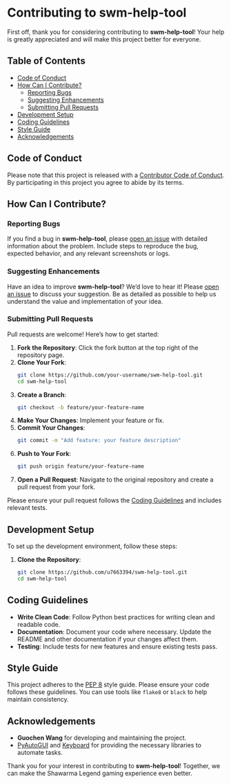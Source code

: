 # Contributing to swm-help-tool

First off, thank you for considering contributing to **swm-help-tool**! Your help is greatly appreciated and will make this project better for everyone.

## Table of Contents

- [Code of Conduct](#code-of-conduct)
- [How Can I Contribute?](#how-can-i-contribute)
  - [Reporting Bugs](#reporting-bugs)
  - [Suggesting Enhancements](#suggesting-enhancements)
  - [Submitting Pull Requests](#submitting-pull-requests)
- [Development Setup](#development-setup)
- [Coding Guidelines](#coding-guidelines)
- [Style Guide](#style-guide)
- [Acknowledgements](#acknowledgements)

## Code of Conduct

Please note that this project is released with a [Contributor Code of Conduct](CODE_OF_CONDUCT.md). By participating in this project you agree to abide by its terms.

## How Can I Contribute?

### Reporting Bugs

If you find a bug in **swm-help-tool**, please [open an issue](https://github.com/u7663394/swm-help-tool/issues) with detailed information about the problem. Include steps to reproduce the bug, expected behavior, and any relevant screenshots or logs.

### Suggesting Enhancements

Have an idea to improve **swm-help-tool**? We’d love to hear it! Please [open an issue](https://github.com/u7663394/swm-help-tool/issues) to discuss your suggestion. Be as detailed as possible to help us understand the value and implementation of your idea.

### Submitting Pull Requests

Pull requests are welcome! Here’s how to get started:

1. **Fork the Repository**: Click the fork button at the top right of the repository page.
2. **Clone Your Fork**:
    ```bash
    git clone https://github.com/your-username/swm-help-tool.git
    cd swm-help-tool
    ```
3. **Create a Branch**:
    ```bash
    git checkout -b feature/your-feature-name
    ```
4. **Make Your Changes**: Implement your feature or fix.
5. **Commit Your Changes**:
    ```bash
    git commit -m "Add feature: your feature description"
    ```
6. **Push to Your Fork**:
    ```bash
    git push origin feature/your-feature-name
    ```
7. **Open a Pull Request**: Navigate to the original repository and create a pull request from your fork.

Please ensure your pull request follows the [Coding Guidelines](#coding-guidelines) and includes relevant tests.

## Development Setup

To set up the development environment, follow these steps:

1. **Clone the Repository**:
    ```bash
    git clone https://github.com/u7663394/swm-help-tool.git
    cd swm-help-tool
    ```

## Coding Guidelines

- **Write Clean Code**: Follow Python best practices for writing clean and readable code.
- **Documentation**: Document your code where necessary. Update the README and other documentation if your changes affect them.
- **Testing**: Include tests for new features and ensure existing tests pass.

## Style Guide

This project adheres to the [PEP 8](https://pep8.org/) style guide. Please ensure your code follows these guidelines. You can use tools like `flake8` or `black` to help maintain consistency.

## Acknowledgements

- **Guochen Wang** for developing and maintaining the project.
- [PyAutoGUI](https://pyautogui.readthedocs.io/) and [Keyboard](https://keyboard.readthedocs.io/) for providing the necessary libraries to automate tasks.

Thank you for your interest in contributing to **swm-help-tool**! Together, we can make the Shawarma Legend gaming experience even better.

